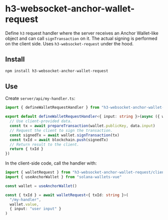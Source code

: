 # h3-websocket-anchor-wallet-request

Define `h3` request handler where the server receives an Anchor Wallet-like object and can call `signTransaction` on it. The actual signing is performed on the client side. Uses `h3-websocket-request` under the hood.

## Install

```sh
npm install h3-websocket-anchor-wallet-request
```

## Use

Create `server/api/my-handler.ts`:

```ts
import { defineWalletRequestHandler } from "h3-websocket-anchor-wallet-request"

export default defineWalletRequestHandler<{ input: string }>(async ({ wallet, data }) => {
  // Use client-provided data.
  const tx = await prepareTransaction(wallet.publicKey, data.input)
  // Request the client to sign the transaction.
  const signedTx = await wallet.signTransaction(tx)
  const txId = await blockchain.push(signedTx)
  // Return result to the client.
  return { txId }
})
```

In the client-side code, call the handler with:

```ts
import { walletRequest } from "h3-websocket-anchor-wallet-request/client"
import { useAnchorWallet } from "solana-wallets-vue"

const wallet = useAnchorWallet()

const { txId } = await walletRequest<{ txId: string }>(
  "/my-handler",
  wallet.value,
  { input: "user input" }
)
```
